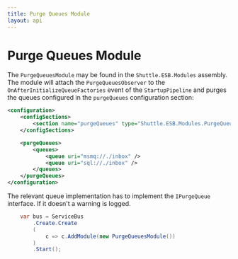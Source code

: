 ```yaml
---
title: Purge Queues Module
layout: api
---
```

# Purge Queues Module

The `PurgeQueuesModule` may be found in the `Shuttle.ESB.Modules` assembly.  The module will attach the `PurgeQueuesObserver` to the `OnAfterInitializeQueueFactories` event of the `StartupPipeline` and purges the queues configured in the `purgeQueues` configuration section:

~~~ xml
<configuration>
	<configSections>
		<section name="purgeQueues" type="Shuttle.ESB.Modules.PurgeQueuesSection, Shuttle.ESB.Modules"/>
	</configSections>

	<purgeQueues>
		<queues>
			<queue uri="msmq://./inbox" />
			<queue uri="sql://./inbox" />
		</queues>
	</purgeQueues>
</configuration>
~~~

The relevant queue implementation has to implement the `IPurgeQueue` interface.  If it doesn't a warning is logged.

~~~c#
	var bus = ServiceBus
		.Create.Create
		(
			c => c.AddModule(new PurgeQueuesModule())
		)
		.Start();
~~~